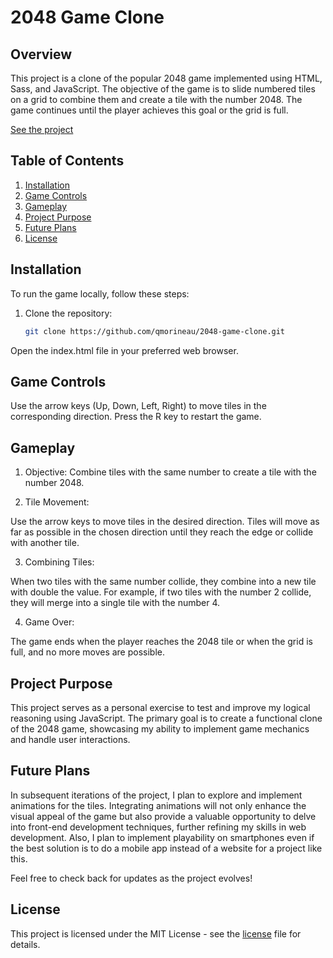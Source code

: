 # 2048 Game Clone

## Overview

This project is a clone of the popular 2048 game implemented using HTML, Sass, and JavaScript. The objective of the game is to slide numbered tiles on a grid to combine them and create a tile with the number 2048. The game continues until the player achieves this goal or the grid is full.

[See the project](https://qmorineau.github.io/2048-Game-Clone/)

## Table of Contents

1. [Installation](#installation)
2. [Game Controls](#game-controls)
3. [Gameplay](#gameplay)
4. [Project Purpose](#project-purpose)
5. [Future Plans](#future-plans)
6. [License](#license)

## Installation

To run the game locally, follow these steps:

1. Clone the repository:

   ```bash
   git clone https://github.com/qmorineau/2048-game-clone.git

Open the index.html file in your preferred web browser.

## Game Controls

Use the arrow keys (Up, Down, Left, Right) to move tiles in the corresponding direction.
Press the R key to restart the game.

## Gameplay

1. Objective:
Combine tiles with the same number to create a tile with the number 2048.

2. Tile Movement:

Use the arrow keys to move tiles in the desired direction.
Tiles will move as far as possible in the chosen direction until they reach the edge or collide with another tile.

3. Combining Tiles:

When two tiles with the same number collide, they combine into a new tile with double the value.
For example, if two tiles with the number 2 collide, they will merge into a single tile with the number 4.

4. Game Over:

The game ends when the player reaches the 2048 tile or when the grid is full, and no more moves are possible.

## Project Purpose
This project serves as a personal exercise to test and improve my logical reasoning using JavaScript. The primary goal is to create a functional clone of the 2048 game, showcasing my ability to implement game mechanics and handle user interactions.

## Future Plans
In subsequent iterations of the project, I plan to explore and implement animations for the tiles. Integrating animations will not only enhance the visual appeal of the game but also provide a valuable opportunity to delve into front-end development techniques, further refining my skills in web development.
Also, I plan to implement playability on smartphones even if the best solution is to do a mobile app instead of a website for a project like this.

Feel free to check back for updates as the project evolves!

## License
This project is licensed under the MIT License - see the [license](LICENSE) file for details.
